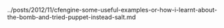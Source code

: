 ../posts/2012/11/cfengine-some-useful-examples-or-how-i-learnt-about-the-bomb-and-tried-puppet-instead-salt.md
